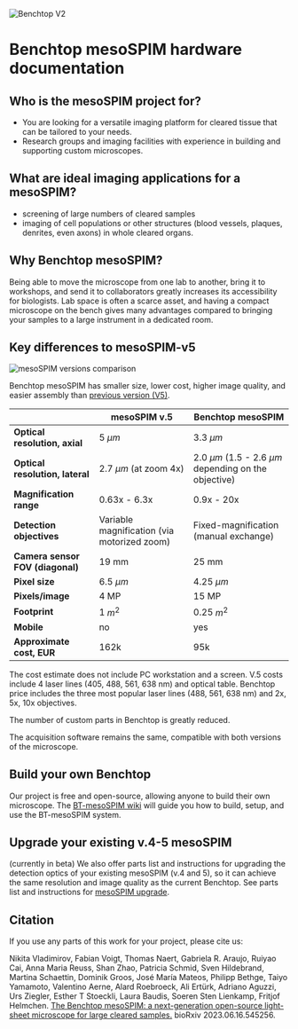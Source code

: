 ![Benchtop V2](https://github.com/mesoSPIM/benchtop-hardware/blob/main/Benchtop/CAD-model-Inventor/mesoSPIM/renderings/overview/benchtop-mesoSPIM_latest.png)

# Benchtop mesoSPIM hardware documentation

## Who is the mesoSPIM project for?
* You are looking for a versatile imaging platform for cleared tissue that can be tailored to your needs.
* Research groups and imaging facilities with experience in building and supporting custom microscopes.

## What are ideal imaging applications for a mesoSPIM?
* screening of large numbers of cleared samples
* imaging of cell populations or other structures (blood vessels, plaques, denrites, even axons) in whole cleared organs.

## Why Benchtop mesoSPIM?
Being able to move the microscope from one lab to another, bring it to workshops, and send it to collaborators greatly increases its accessibility for biologists. Lab space is often a scarce asset, and having a compact microscope on the bench gives many advantages compared to bringing your samples to a large instrument in a dedicated room. 

## Key differences to mesoSPIM-v5
![mesoSPIM versions comparison](images/mesoSPIM-comparison.png)


Benchtop mesoSPIM has smaller size, lower cost, higher image quality, and easier assembly than [previous version (V5)](https://github.com/mesoSPIM/mesoSPIM-hardware-documentation). 

| 					| **mesoSPIM v.5** | **Benchtop mesoSPIM** |
|----------|----------|--------------------|
|**Optical resolution, axial**| 5 $\mu m$ | 3.3 $\mu m$  | 
|**Optical resolution, lateral**| 2.7 $\mu m$ (at zoom 4x) | 2.0 $\mu m$ (1.5 - 2.6 $\mu m$ depending on the objective) | 
|**Magnification range**| 0.63x - 6.3x | 0.9x - 20x | 
| **Detection objectives** 	|  Variable magnification (via motorized zoom)  | Fixed-magnification (manual exchange) |
| **Camera sensor FOV (diagonal)** | 19 mm |  25 mm |
| **Pixel size** | 6.5 $\mu m$  | 4.25 $\mu m$  | 
| **Pixels/image** | 4 MP | 15 MP |
| **Footprint** | 1 $m^2$ |  0.25 $m^2$ |
| **Mobile** |  no | yes |
| **Approximate cost, EUR** | 162k | 95k | 

The cost estimate does not include PC workstation and a screen. V.5 costs include 4 laser lines (405, 488, 561, 638 nm) and optical table. Benchtop price includes the three most popular laser lines (488, 561, 638 nm) and 2x, 5x, 10x objectives. 

The number of custom parts in Benchtop is greatly reduced. 

The acquisition software remains the same, compatible with both versions of the microscope. 

## Build your own Benchtop
Our project is free and open-source, allowing anyone to build their own microscope. The [BT-mesoSPIM wiki](https://github.com/mesoSPIM/benchtop-hardware/wiki) will guide you how to build, setup, and use the BT-mesoSPIM system.

## Upgrade your existing v.4-5 mesoSPIM
(currently in beta) We also offer parts list and instructions for upgrading the detection optics of your existing mesoSPIM (v.4 and 5), so it can achieve the same resolution and image quality as the current Benchtop. See parts list and instructions for [mesoSPIM upgrade](https://github.com/mesoSPIM/benchtop-hardware/tree/main/v4-5-upgrade-2023).

## Citation
If you use any parts of this work for your project, please cite us:

Nikita Vladimirov, Fabian Voigt, Thomas Naert, Gabriela R. Araujo, Ruiyao Cai, Anna Maria Reuss, Shan Zhao, Patricia Schmid, Sven Hildebrand, Martina Schaettin, Dominik Groos, José María Mateos, Philipp Bethge, Taiyo Yamamoto, Valentino Aerne, Alard Roebroeck, Ali Ertürk, Adriano Aguzzi, Urs Ziegler, Esther T Stoeckli, Laura Baudis, Soeren Sten Lienkamp, Fritjof Helmchen. [The Benchtop mesoSPIM: a next-generation open-source light-sheet microscope for large cleared samples.](https://www.biorxiv.org/content/10.1101/2023.06.16.545256v1) bioRxiv 2023.06.16.545256.
